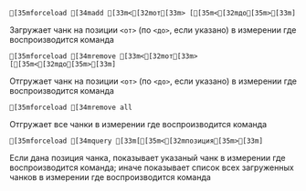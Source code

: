 ```ansi
[35mforceload [34madd [33m<[32mот[33m> [[35m<[32mдо[35m>[33m]
```
Загружает чанк на позиции `<от>` (по `<до>`, если указано) в измерении где воспроизводится команда
```ansi
[35mforceload [34mremove [33m<[32mот[33m> [[35m<[32mдо[35m>[33m]
```
Отгружает чанк на позиции `<от>` (по `<до>`, если указано) в измерении где воспроизводится команда
```ansi
[35mforceload [34mremove all
```
Отгружает все чанки в измерении где воспроизводится команда
```ansi
[35mforceload [34mquery [33m[[35m<[32mпозиция[35m>[33m]
```
Если дана позиция чанка, показывает указаный чанк в измерении где воспроизводится команда; иначе показывает список всех загруженных чанков в измерении где воспроизводится команда